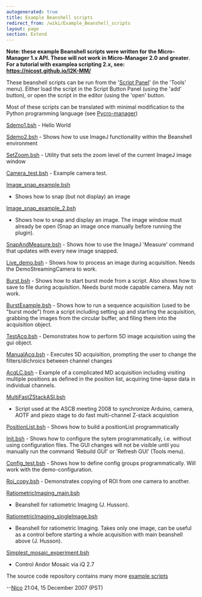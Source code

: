```yaml
---
autogenerated: true
title: Example Beanshell scripts
redirect_from: /wiki/Example_Beanshell_scripts
layout: page
section: Extend
---
```


<strong>Note: these example Beanshell scripts were written for the Micro-Manager 1.x 
API.  These will not work in Micro-Manager 2.0 and greater. For a tutorial with 
  examplea scripting 2.x, see: https://nicost.github.io/I2K-MM/</strong>

These beanshell scripts can be run from the '[Script
Panel](Script_Panel_GUI)' (in the 'Tools' menu). Either load
the script in the Script Button Panel (using the 'add' button), or open
the script in the editor (using the 'open' button.

Most of these scripts can be translated with minimal modification to the
Python programming language (see
[Pycro-manager](https://github.com/micro-manager/pycro-manager))

[Sdemo1.bsh](/media/files/Sdemo1.bsh) - Hello World

[Sdemo2.bsh](/media/files/Sdemo2.bsh) - Shows how to use
ImageJ functionality within the Beanshell environment

[SetZoom.bsh](/media/files/SetZoom.bsh) - Utility that sets
the zoom level of the current ImageJ image window

[Camera_test.bsh](/media/files/Camera_test.bsh) - Example
camera test.

[Image_snap_example.bsh](/media/files/Image_snap_example.bsh)
- Shows how to snap (but not display) an image

[Image_snap_example_2.bsh](/media/files/Image_snap_example_2.bsh)
- Shows how to snap and display an image. The image window must already
be open (Snap an image once manually before running the plugin).

[SnapAndMeasure.bsh](/media/files/SnapAndMeasure.bsh) - Shows
how to use the ImageJ 'Measure' command that updates with every new
image snapped.

[Live_demo.bsh](/media/files/Live_demo.bsh) - Shows how to
process an image during acquisition. Needs the DemoStreamingCamera to
work.

[Burst.bsh](/media/files/Burst.bsh) - Shows how to start burst
mode from a script. Also shows how to save to file during acquisition.
Needs burst mode capable camera. May not work.

[BurstExample.bsh](/media/files/BurstExample.bsh) - Shows how
to run a sequence acquisition (used to be "burst mode") from a script
including setting up and starting the acquisition, grabbing the images
from the circular buffer, and filing them into the acquisition object.

[TestAcq.bsh](/media/files/TestAcq.bsh) - Demonstrates how to
perform 5D image acquisition using the gui object.

[ManualAcq.bsh](/media/files/ManualAcq.bsh) - Executes 5D
acquisition, prompting the user to change the filters/dichroics between
channel changes

[AcqLC.bsh](/media/files/AcqLC.bsh) - Example of a complicated
MD acquisition including visiting multiple positions as defined in the
position list, acquiring time-lapse data in individual channels.

[MultiFastZStackASI.bsh](/media/files/MultiFastZStackASI.bsh)
- Script used at the ASCB meeting 2008 to synchronize Arduino, camera,
AOTF and piezo stage to do fast multi-channel Z-stack acquistion

[PositionList.bsh](/media/files/PositionList.bsh) - Shows how
to build a positionList programmatically

[Init.bsh](/media/files/Init.bsh) - Shows how to configure the
sytem programmatically, i.e. without using configuration files. The GUI
changes will not be visible until you manually run the command 'Rebuild
GUI' or 'Refresh GUI' (Tools menu).

[Config_test.bsh](/media/files/Config_test.bsh) - Shows how
to define config groups programmatically. Will work with the
demo-configuration.

[Roi_copy.bsh](/media/files/Roi_copy.bsh) - Demonstrates
copying of ROI from one camera to another.

[RatiometricImaging_main.bsh](/media/files/RatiometricImaging_main.bsh)
- Beanshell for ratiometric Imaging (J. Husson).

[RatiometricImaging_singleImage.bsh](/media/files/RatiometricImaging_singleImage.bsh)
- Beanshell for ratiometric Imaging. Takes only one image, can be useful
as a control before starting a whole acquisition with main beanshell
above (J. Husson).

[Simplest_mosaic_experiment.bsh](/media/files/Simplest_mosaic_experiment.bsh)
- Control Andor Mosaic via iQ 2.7

The source code repository contains many more [example
scripts](https://valelab.ucsf.edu/trac/micromanager/browser/scripts)

--[Nico](/users/Nico) 21:04, 15 December 2007 (PST)

